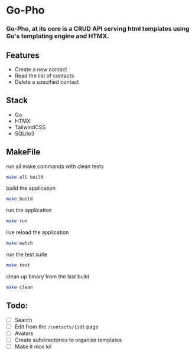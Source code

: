 # Go-Pho

### Go-Pho, at its core is a CRUD API serving html templates using Go's templating engine and HTMX.

## Features

- Create a new contact
- Read the list of contacts
- Delete a specified contact

## Stack

- Go
- HTMX
- TailwindCSS
- SQLite3

## MakeFile

run all make commands with clean tests

```bash
make all build
```

build the application

```bash
make build
```

run the application

```bash
make run
```

live reload the application

```bash
make watch
```

run the test suite

```bash
make test
```

clean up binary from the last build

```bash
make clean
```

## Todo:

- [ ] Search
- [ ] Edit from the `/contacts/{id}` page
- [ ] Avatars
- [ ] Create subdirectories to organize templates
- [ ] Make it nice lol
